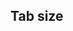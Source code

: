 ## Tab size


<!-- <values.tabSize> -->

<!-- </values.tabSize> -->


<!-- <variants.tabSize> -->

<!-- </variants.tabSize> -->